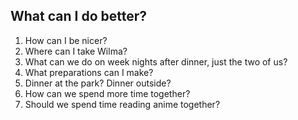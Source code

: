 ## What can I do better?
1. How can I be nicer?
2. Where can I take Wilma?
3. What can we do on week nights after dinner, just the two of us?
4. What preparations can I make? 
5. Dinner at the park? Dinner outside? 
6. How can we spend more time together?
7. Should we spend time reading anime together?
